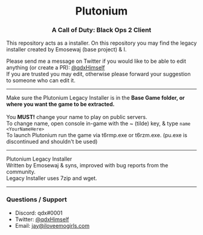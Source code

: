 <center>
  <h1 align="center">Plutonium</h1>
  <h3 align="center">A Call of Duty: Black Ops 2 Client</h3>
</center>

This repository acts as a installer.
On this repository you may find the legacy installer created by Emosewaj (base project) & I.

Please send me a message on Twitter if you would like to be able to edit anything (or create a PR): [@qdxHimself](https://twitter.com/qdxHimself)
<br>
If you are trusted you may edit, otherwise please forward your suggestion to someone who can edit it.
***
Make sure the Plutonium Legacy Installer is in the **Base Game folder, or where you want the game
to be extracted.**
<br>
<br>
You **MUST!** change your name to play on public servers.
<br>
To change name, open console in-game with the ~ (tilde) key, & type 
`
name <YourNameHere>
`<br>
To launch Plutonium run the game via t6rmp.exe or t6rzm.exe. (pu.exe is discontinued and shouldn't be used)
***
Plutonium Legacy Installer
<br>
Written by Emosewaj & syns, improved with bug reports from the community.
<br>
Legacy Installer uses 7zip and wget.
***
### Questions / Support
- Discord: qdx#0001
- Twitter: [@qdxHimself](https://twitter.com/qdxHimself)
- Email: [jay@iloveemogirls.com](mailto:jay@iloveemogirls.com)
